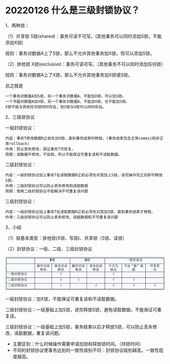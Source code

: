 # 20220126 什么是三级封锁协议？

1、两种锁：

（1）共享锁 S锁(shared)：事务可读不可写。(其他事务可以同时添加S锁，不能添加X锁)

规则：事务对数据A上了S锁，那么不允许其他事务加X锁，但可以添加S锁。

（2）排他锁 X锁(exclusive)：事务可读可写。（其他事务不可以同时添加任何锁）

规则：事务对数据A上了X锁，那么不允许其他事务加X锁或S锁。

总之就是

```
一个事务对数据A加S锁，另一个事务对数据A，不能加X锁，可以加S锁。
一个书屋对数据A加X锁，另一个事务对数据A，不能加X锁，也不能加S锁。
X锁不能与其他任何锁同时存在，但S锁与X锁可以同时存在。
```



2、三级锁协议

一级封锁协议：

```
内容：事务T修改数据R之前先加X锁，直到事务结束时释放。(事务结束包含正常commit和非正常rollback)
作用：防止丢失修改，保证事务T可恢复。
局限：读数据不修改，不加锁，所以不能保证可重复读和不读脏数据。
```

二级封锁协议：

```
内容：一级封锁协议加上事务T在读取数据R之前必须先对其加上S锁，读完操作完之后即可释放S锁。
作用：二级封锁协议可以防止丢失修改和读脏数据
局限：使用二级封锁协议不能解决不可重复读问题
```

三级封锁协议：

```
内容：一级封锁协议加上事务T在读取数据R之前必须先对其加S锁，直到事务结束才释放。
作用：三级封锁协议可以防止丢失修改、读脏数据和不可重复读问题
```



3、小结

（1）锁基本类型：排他锁(X锁、写锁)、共享锁（S锁、读锁）

（2）封锁协议：一级、二级、三级封锁协议

![image-20220126134753187](https://raw.githubusercontent.com/gaolijiemathcs/image-hosting/master/image-20220126134753187.png)

一级封锁协议：加X锁，不能保证可重复读和不读脏数据。

二级封锁协议：一级基础上加S锁，读完释放S锁，避免读脏数据，不能保证可重复读。

三级封锁协议：一级基础上加S锁，事务结束以后才释放S锁，可以防止丢失修改，读脏数据，重复读问题。

- 主要区别：什么时候操作需要申请加锁和释放锁时间。（持锁时间）
- 不同的封锁协议使事务达到的一致性级别不同：封锁协议级别越高，一致性程度越高。